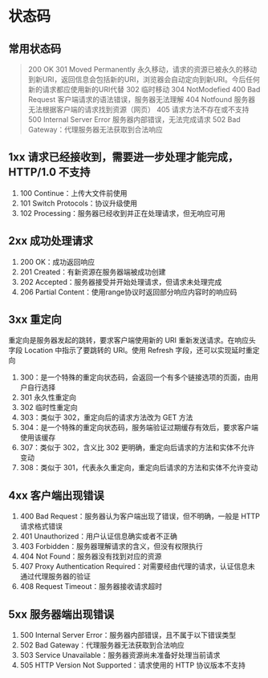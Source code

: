 # 状态码

## 常用状态码
> 200 OK
> 301 Moved Permanently 永久移动，请求的资源已被永久的移动到新URI，返回信息会包括新的URI，浏览器会自动定向到新URI。今后任何新的请求都应使用新的URI代替 
> 302 临时移动
> 304 NotModefied
> 400 Bad Request 客户端请求的语法错误，服务器无法理解 
> 404 Notfound 服务器无法根据客户端的请求找到资源（网页）
> 405 请求方法不存在或不支持
> 500 Internal Server Error  服务器内部错误，无法完成请求 
> 502 Bad Gateway：代理服务器无法获取到合法响应

## 1xx 请求已经接收到，需要进一步处理才能完成，HTTP/1.0 不支持
1. 100 Continue：上传大文件前使用
2. 101 Switch Protocols：协议升级使用
3. 102 Processing：服务器已经收到并正在处理请求，但无响应可用

## 2xx 成功处理请求
1. 200 OK：成功返回响应
2. 201 Created：有新资源在服务器端被成功创建
3. 202 Accepted：服务器接受并开始处理请求，但请求未处理完成
4. 206 Partial Content：使用range协议时返回部分响应内容时的响应码

## 3xx 重定向
重定向是服务器发起的跳转，要求客户端使用新的 URI 重新发送请求。在响应头字段 Location 中指示了要跳转的 URI。使用 Refresh 字段，还可以实现延时重定向
1. 300：是一个特殊的重定向状态码，会返回一个有多个链接选项的页面，由用户自行选择
2. 301 永久性重定向
3. 302 临时性重定向
4. 303：类似于 302，重定向后的请求方法改为 GET 方法
5. 304：是一个特殊的重定向状态码，服务端验证过期缓存有效后，要求客户端使用该缓存
6. 307：类似于 302，含义比 302 更明确，重定向后请求的方法和实体不允许变动
7. 308：类似于 301，代表永久重定向，重定向后请求的方法和实体不允许变动

## 4xx 客户端出现错误
1. 400 Bad Request：服务器认为客户端出现了错误，但不明确，一般是 HTTP 请求格式错误
2. 401 Unauthorized：用户认证信息确实或者不正确
3. 403 Forbidden：服务器理解请求的含义，但没有权限执行
4. 404 Not Found：服务器没有找到对应的资源
5. 407 Proxy Authentication Required：对需要经由代理的请求，认证信息未通过代理服务器的验证
6. 408 Request Timeout：服务器接收请求超时

## 5xx 服务器端出现错误
1. 500 Internal Server Error：服务器内部错误，且不属于以下错误类型
2. 502 Bad Gateway：代理服务器无法获取到合法响应
3. 503 Service Unavailable：服务器资源尚未准备好处理当前请求
4. 505 HTTP Version Not Supported：请求使用的 HTTP 协议版本不支持

